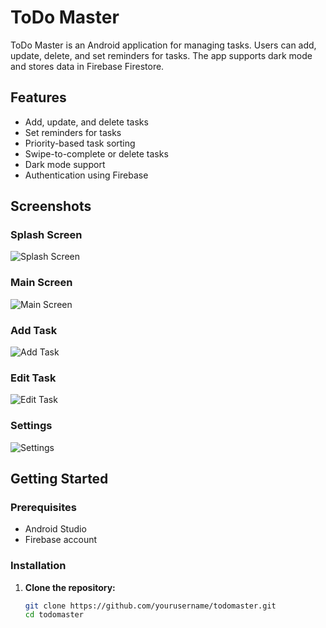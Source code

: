 # ToDo Master

ToDo Master is an Android application for managing tasks. Users can add, update, delete, and set reminders for tasks. The app supports dark mode and stores data in Firebase Firestore.

## Features

- Add, update, and delete tasks
- Set reminders for tasks
- Priority-based task sorting
- Swipe-to-complete or delete tasks
- Dark mode support
- Authentication using Firebase

## Screenshots

### Splash Screen
![Splash Screen](screenshots/splash_screen.png)

### Main Screen
![Main Screen](screenshots/main_screen.png)

### Add Task
![Add Task](screenshots/add_task.png)

### Edit Task
![Edit Task](screenshots/edit_task.png)

### Settings
![Settings](screenshots/settings_screen.png)

## Getting Started

### Prerequisites

- Android Studio
- Firebase account

### Installation

1. **Clone the repository:**
   ```sh
   git clone https://github.com/yourusername/todomaster.git
   cd todomaster
